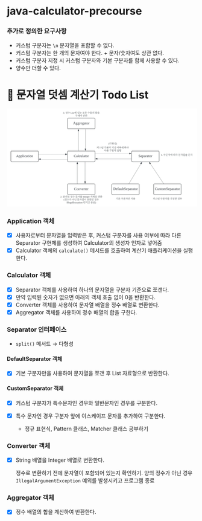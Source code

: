 # java-calculator-precourse

### 추가로 정의한 요구사항

- 커스텀 구분자는 `\n` 문자열을 포함할 수 없다.
- 커스텀 구분자는 한 개의 문자여야 한다. + 문자/숫자여도 상관 없다.
- 커스텀 구분자 지정 시 커스텀 구분자와 기본 구분자를 함께 사용할 수 있다.
- 양수만 더할 수 있다.

# 🧮 문자열 덧셈 계산기 Todo List

![](./architecture.png)

### Application 객체

- [x] 사용자로부터 문자열을 입력받은 후, 커스텀 구분자를 사용 여부에 따라 다른 Separator 구현체를 생성하여 Calculator의 생성자 인자로 넣어줌
- [x] Calculator 객체의 `calculate()` 메서드를 호출하여 계산기 애플리케이션을 실행한다.

### Calculator 객체

- [x] Separator 객체를 사용하여 하나의 문자열을 구분자 기준으로 쪼갠다.
- [x] 만약 입력된 숫자가 없으면 아래의 객체 호출 없이 0을 반환한다.
- [x] Converter 객체를 사용하여 문자열 배열을 정수 배열로 변환한다.
- [x] Aggregator 객체를 사용하여 정수 배열의 합을 구한다.

### Separator 인터페이스

- `split()` 메서드 → 다형성

#### DefaultSeparator 객체

- [x] 기본 구분자만을 사용하여 문자열을 쪼갠 후 List 자료형으로 반환한다.

#### CustomSeparator 객체

- [x] 커스텀 구분자가 특수문자인 경우와 일반문자인 경우를 구분한다.

- [x] 특수 문자인 경우 구분자 앞에 이스케이프 문자를 추가하여 구분한다.
  - 정규 표현식, Pattern 클래스, Matcher 클래스 공부하기

### Converter 객체

- [x] String 배열을 Integer 배열로 변환한다.

  정수로 변환하기 전에 문자열이 포함되어 있는지 확인하기. 양의 정수가 아닌 경우 `IllegalArgumentException` 예외를 발생시키고 프로그램 종료

### Aggregator 객체

- [x] 정수 배열의 합을 계산하여 반환한다.

